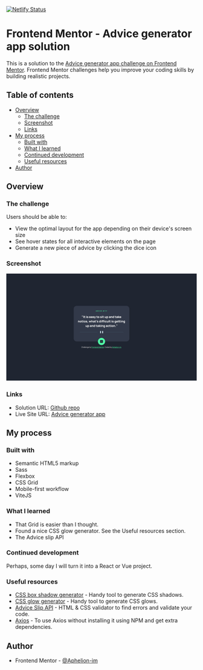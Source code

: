 [![Netlify Status](https://api.netlify.com/api/v1/badges/905b290c-a526-4ff6-9fa3-d24b55cffe99/deploy-status)](https://app.netlify.com/sites/aphelion-advice-generator-app/deploys)
# Frontend Mentor - Advice generator app solution

This is a solution to the [Advice generator app challenge on Frontend Mentor](https://www.frontendmentor.io/challenges/advice-generator-app-QdUG-13db). Frontend Mentor challenges help you improve your coding skills by building realistic projects.

## Table of contents

- [Overview](#overview)
  - [The challenge](#the-challenge)
  - [Screenshot](#screenshot)
  - [Links](#links)
- [My process](#my-process)
  - [Built with](#built-with)
  - [What I learned](#what-i-learned)
  - [Continued development](#continued-development)
  - [Useful resources](#useful-resources)
- [Author](#author)


## Overview

### The challenge

Users should be able to:

- View the optimal layout for the app depending on their device's screen size
- See hover states for all interactive elements on the page
- Generate a new piece of advice by clicking the dice icon

### Screenshot

![Screenshot](./assets/screenshots/screenshot.jpg)


### Links

- Solution URL: [Github repo](https://github.com/Aphelion-im/Advice-generator-app)
- Live Site URL: [Advice generator app](https://aphelion-advice-generator-app.netlify.app)

## My process

### Built with

- Semantic HTML5 markup
- Sass
- Flexbox
- CSS Grid
- Mobile-first workflow
- ViteJS

### What I learned
- That Grid is easier than I thought. 
- Found a nice CSS glow generator. See the Useful resources section.
- The Advice slip API

### Continued development
Perhaps, some day I will turn it into a React or Vue project.


### Useful resources

- [CSS box shadow generator](https://cssgenerator.org/box-shadow-css-generator.html) - Handy tool to generate CSS shadows.
- [CSS glow generator](https://cssbud.com/css-generator/css-glow-generator/) - Handy tool to generate CSS glows.
- [Advice Slip API](https://validator.w3.org/nu/#textarea) - HTML & CSS validator to find errors and validate your code.
- [Axios](https://cdnjs.com/libraries/axios) - To use Axios without installing it using NPM and get extra dependencies.

## Author

- Frontend Mentor - [@Aphelion-im](https://www.frontendmentor.io/profile/Aphelion-im)




